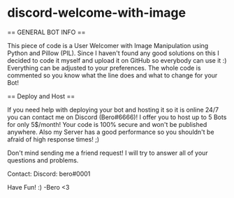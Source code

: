 # discord-welcome-with-image

== GENERAL BOT INFO ==

This piece of code is a User Welcomer with Image Manipulation using Python and Pillow (PIL).
Since I haven't found any good solutions on this I decided to code it myself and upload it on GitHub so everybody can use it :)
Everything can be adjusted to your preferences. The whole code is commented so you know what the line does and what to change for your Bot!

== Deploy and Host ==

If you need help with deploying your bot and hosting it so it is online 24/7 you can contact me on Discord (Bero#6666)! I offer you to host up to 5 Bots for only 5$/month!
Your code is 100% secure and won't be published anywhere. Also my Server has a good performance so you shouldn't be afraid of high response times! ;)

Don't mind sending me a friend request! I will try to answer all of your questions and problems.

Contact:
Discord: bero#0001

Have Fun! :)
-Bero <3
